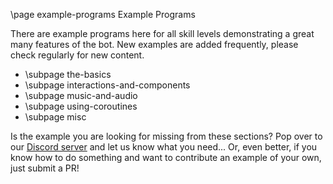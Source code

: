 \page example-programs Example Programs

There are example programs here for all skill levels demonstrating a great many features of the bot. New examples are added frequently, please check regularly for new content.

* \subpage the-basics
* \subpage interactions-and-components
* \subpage music-and-audio
* \subpage using-coroutines
* \subpage misc

Is the example you are looking for missing from these sections? Pop over to our [Discord server](https://discord.com/dpp) and let us know what you need... Or, even better, if you know how to do something and want to contribute an example of your own, just submit a PR!